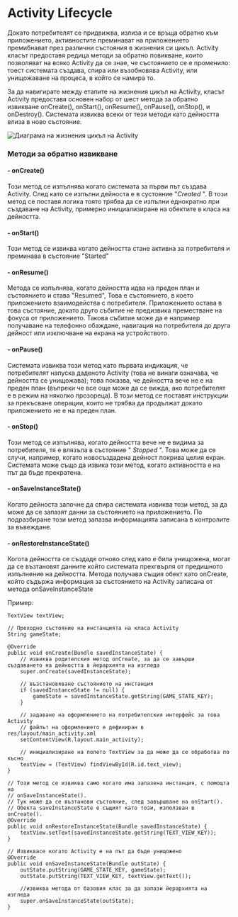 # Activity Lifecycle

Докато потребителят се придвижва, излиза и се връща обратно към приложението, активностите преминават на приложението премибнават през различни състояния в жизнения си цикъл. Activity класът предоставя редица методи за обратно повикване, които позволяват на всяко Activity да се знае, че състоянието се е променило: тоест системата създава, спира или възобновява Activity, или унищожаване на процеса, в който се намира то.

За да навигирате между етапите на жизнения цикъл на Activity, класът Activity предоставя основен набор от шест метода за обратно извикване onCreate(), onStart(), onResume(), onPause(), onStop(), и onDestroy(). Системата извиква всеки от тези методи като дейността влиза в ново състояние.

![Диаграма на жизнения цикъл на Activity](<../../.gitbook/assets/image (46).png>)

### Методи за обратно извикване

#### - onCreate() <a href="#oncreate" id="oncreate"></a>

Този метод се изпълнява когато системата за първи път създава Activity. След като се изпълни дейноста е в сустояние "_Created_ ". В този метод се поставя логика тоято трябва да се изпълни еднократно при създаване на Activity, примерно инициализиране на обектите в класа на дейността.

#### - onStart() <a href="#onstart" id="onstart"></a>

Този метод се извиква когато дейността стане активна за потребителя и преминава в състояние "Started"

#### **- onResume()** <a href="#onstart" id="onstart"></a>

Метода се изпълнява, когато дейността идва на преден план и състоянието и става "Resumed", Това е състоянието, в което приложението взаимодейства с потребителя. Приложението остава в това състояние, докато друго събитие не предизвика преместване на фокуса от приложението. Такова събитие може да е например получаване на телефонно обаждане, навигация на потребителя до друга дейност или изключване на екрана на устройството.

#### - onPause() <a href="#onpause" id="onpause"></a>

Системата извиква този метод като първата индикация, че потребителят напуска даденото Activity (това не винаги означава, че дейността се унищожава); това показва, че дейността вече не е на преден план (въпреки че все още може да се вижда, ако потребителят е в режим на няколко прозореца). В този метод се поставят инструкции за прекъсване операции, които не трябва да продължат докато приложението не е на преден план.

#### - onStop() <a href="#onstop" id="onstop"></a>

Този метод се изпълнява, когато дейността вече не е видима за потребителя, тя е влязъла в състояние " _Stopped_ ". Това може да се случи, например, когато новосъздадена дейност покрива целия екран. Системата може също да извика този метод, когато активността е на път да бъде прекратена.

#### - onSaveInstanceState() <a href="#save-simple-lightweight-ui-state-using-onsaveinstancestate" id="save-simple-lightweight-ui-state-using-onsaveinstancestate"></a>

Когато дейноста започне да спира системата извиква този метод, за да може да се запазят данни за състоянието на приложението. По подразбиране този метод запазва информацията записана в контролите за въвеждане.

#### - onRestoreInstanceState() <a href="#save-simple-lightweight-ui-state-using-onsaveinstancestate" id="save-simple-lightweight-ui-state-using-onsaveinstancestate"></a>

Когота дейността се създаде отново след като е била унищожена, могат да се възтановят данните който системата прехгвърля от предишното изпълнение на дейността. Метода получава същия обект като onCreate, който съдържа информация за състоянието на Activity записана от метода onSaveInstanceState

Пример:

```
TextView textView;

// Преходно състояние на инстанцията на класа Activity
String gameState;

@Override
public void onCreate(Bundle savedInstanceState) {
    // извиква родителския метод onCreate, за да се завърши създаването на дейността в йерархията на изгледа
    super.onCreate(savedInstanceState);

    // възстановяване състоянието на инстанция
    if (savedInstanceState != null) {
        gameState = savedInstanceState.getString(GAME_STATE_KEY);
    }

    // задаване на оформлението на потребителския интерфейс за това Activity
    // файлът на оформлението е дефиниран в res/layout/main_activity.xml 
    setContentView(R.layout.main_activity);

    // инициализиране на полето TextView за да може да се обработва по късно
    textView = (TextView) findViewById(R.id.text_view);
}

// Този метод се извиква само когато има запазена инстанция, с помощта на
// onSaveInstanceState().
// Тук може да се възтанови състояние, след завършване на onStart().
// Обекта saveInstanceState е същият като този, използван в onCreate(). 
@Override
public void onRestoreInstanceState(Bundle savedInstanceState) {
    textView.setText(savedInstanceState.getString(TEXT_VIEW_KEY));
}

// Извиквасе когато Activity е на път да бъде унищожено
@Override
public void onSaveInstanceState(Bundle outState) {
    outState.putString(GAME_STATE_KEY, gameState);
    outState.putString(TEXT_VIEW_KEY, textView.getText());

    //извиква метода от базовия клас за да запази йерархията на изгледа
    super.onSaveInstanceState(outState);
}
```
